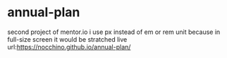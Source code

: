 # annual-plan
second project of mentor.io
i use px instead of em or rem unit because in full-size screen it would be stratched
live url:https://nocchino.github.io/annual-plan/
